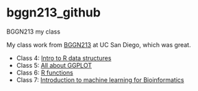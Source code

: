 # bggn213_github
BGGN213 my class 

My class work from [BGGN213](https://bioboot.github.io/bggn213_F24/) at UC San Diego, which was great. 


- Class 4: [Intro to R data structures](class04/Lab04.R)
- Class 5: [All about GGPLOT](https://github.com/juanmatzdi/bggn213_github/blob/main/Class05/Class05.qmd)
- Class 6: [R functions](https://github.com/juanmatzdi/bggn213_github/blob/main/Class06/Class06.qmd)
- Class 7: [Introduction to machine learning for Bioinformatics]()
